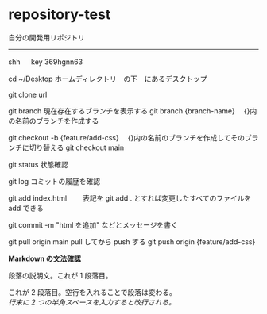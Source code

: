# repository-test

自分の開発用リポジトリ

---

shh 　 key
369hgnn63

cd ~/Desktop ホームディレクトリ　の下　にあるデスクトップ

git clone url

git branch 現在存在するブランチを表示する
git branch {branch-name} 　{}内の名前のブランチを作成する

git checkout -b {feature/add-css} 　{}内の名前のブランチを作成してそのブランチに切り替える
git checkout main

git status 状態確認

git log コミットの履歴を確認

git add index.html 　　表記を git add . とすれば変更したすべてのファイルを add できる

git commit -m "html を追加" などとメッセージを書く

git pull origin main pull してから push する
git push origin {feature/add-css}

**Markdown の文法確認**

段落の説明文。これが 1 段落目。

これが 2 段落目。空行を入れることで段落は変わる。  
_行末に 2 つの半角スペースを入力すると改行される。_
